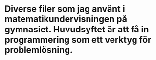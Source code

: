 # Diverse filer som jag använt i matematikundervisningen på gymnasiet. Huvudsyftet är att få in programmering som ett verktyg för problemlösning.
